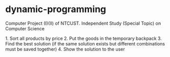 # dynamic-programming

<p>Computer Project (I)(II) of NTCUST. Independent Study (Special Topic) on Computer Science<p>
1. Sort all products by price
2. Put the goods in the temporary backpack
3. Find the best solution (if the same solution exists but different combinations must be saved together)
4. Show the solution to the user
